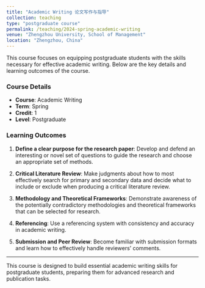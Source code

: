 ```yaml
---
title: "Academic Writing 论文写作与指导"
collection: teaching
type: "postgraduate course"
permalink: /teaching/2024-spring-academic-writing
venue: "Zhengzhou University, School of Management"
location: "Zhengzhou, China"
---
```


This course focuses on equipping postgraduate students with the skills necessary for effective academic writing. Below are the key details and learning outcomes of the course.

### Course Details

- **Course**: Academic Writing
- **Term**: Spring
- **Credit**: 1
- **Level**: Postgraduate

### Learning Outcomes

1. **Define a clear purpose for the research paper**: Develop and defend an interesting or novel set of questions to guide the research and choose an appropriate set of methods.
   
2. **Critical Literature Review**: Make judgments about how to most effectively search for primary and secondary data and decide what to include or exclude when producing a critical literature review.
   
3. **Methodology and Theoretical Frameworks**: Demonstrate awareness of the potentially contradictory methodologies and theoretical frameworks that can be selected for research.

4. **Referencing**: Use a referencing system with consistency and accuracy in academic writing.

5. **Submission and Peer Review**: Become familiar with submission formats and learn how to effectively handle reviewers’ comments.

---

This course is designed to build essential academic writing skills for postgraduate students, preparing them for advanced research and publication tasks.

